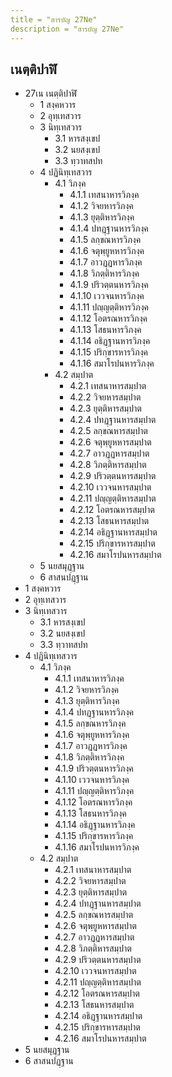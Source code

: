 ```yaml
---
title = "สารบัญ 27Ne"
description = "สารบัญ 27Ne"
---
```


## เนตฺติปาฬิ

- 27เน เนตฺติปาฬิ
  - 1 สงฺคหวาร
  - 2 อุทฺเทสวาร
  - 3 นิทฺเทสวาร
    - 3.1 หารสงฺเขป
    - 3.2 นยสงฺเขป
    - 3.3 ทฺวาทสปท
  - 4 ปฏินิทฺเทสวาร
    - 4.1 วิภงฺค
      - 4.1.1 เทสนาหารวิภงฺค
      - 4.1.2 วิจยหารวิภงฺค
      - 4.1.3 ยุตฺติหารวิภงฺค
      - 4.1.4 ปทฏฺฐานหารวิภงฺค
      - 4.1.5 ลกฺขณหารวิภงฺค
      - 4.1.6 จตุพฺยูหหารวิภงฺค
      - 4.1.7 อาวฏฺฏหารวิภงฺค
      - 4.1.8 วิภตฺติหารวิภงฺค
      - 4.1.9 ปริวตฺตนหารวิภงฺค
      - 4.1.10 เววจนหารวิภงฺค
      - 4.1.11 ปญฺญตฺติหารวิภงฺค
      - 4.1.12 โอตรณหารวิภงฺค
      - 4.1.13 โสธนหารวิภงฺค
      - 4.1.14 อธิฏฺฐานหารวิภงฺค
      - 4.1.15 ปริกฺขารหารวิภงฺค
      - 4.1.16 สมาโรปนหารวิภงฺค
    - 4.2 สมฺปาต
      - 4.2.1 เทสนาหารสมฺปาต
      - 4.2.2 วิจยหารสมฺปาต
      - 4.2.3 ยุตฺติหารสมฺปาต
      - 4.2.4 ปทฏฺฐานหารสมฺปาต
      - 4.2.5 ลกฺขณหารสมฺปาต
      - 4.2.6 จตุพฺยูหหารสมฺปาต
      - 4.2.7 อาวฏฺฏหารสมฺปาต
      - 4.2.8 วิภตฺติหารสมฺปาต
      - 4.2.9 ปริวตฺตนหารสมฺปาต
      - 4.2.10 เววจนหารสมฺปาต
      - 4.2.11 ปญฺญตฺติหารสมฺปาต
      - 4.2.12 โอตรณหารสมฺปาต
      - 4.2.13 โสธนหารสมฺปาต
      - 4.2.14 อธิฏฺฐานหารสมฺปาต
      - 4.2.15 ปริกฺขารหารสมฺปาต
      - 4.2.16 สมาโรปนหารสมฺปาต
  - 5 นยสมุฏฺฐาน
  - 6 สาสนปฏฺฐาน
- 1 สงฺคหวาร
- 2 อุทฺเทสวาร
- 3 นิทฺเทสวาร
  - 3.1 หารสงฺเขป
  - 3.2 นยสงฺเขป
  - 3.3 ทฺวาทสปท
- 4 ปฏินิทฺเทสวาร
  - 4.1 วิภงฺค
    - 4.1.1 เทสนาหารวิภงฺค
    - 4.1.2 วิจยหารวิภงฺค
    - 4.1.3 ยุตฺติหารวิภงฺค
    - 4.1.4 ปทฏฺฐานหารวิภงฺค
    - 4.1.5 ลกฺขณหารวิภงฺค
    - 4.1.6 จตุพฺยูหหารวิภงฺค
    - 4.1.7 อาวฏฺฏหารวิภงฺค
    - 4.1.8 วิภตฺติหารวิภงฺค
    - 4.1.9 ปริวตฺตนหารวิภงฺค
    - 4.1.10 เววจนหารวิภงฺค
    - 4.1.11 ปญฺญตฺติหารวิภงฺค
    - 4.1.12 โอตรณหารวิภงฺค
    - 4.1.13 โสธนหารวิภงฺค
    - 4.1.14 อธิฏฺฐานหารวิภงฺค
    - 4.1.15 ปริกฺขารหารวิภงฺค
    - 4.1.16 สมาโรปนหารวิภงฺค
  - 4.2 สมฺปาต
    - 4.2.1 เทสนาหารสมฺปาต
    - 4.2.2 วิจยหารสมฺปาต
    - 4.2.3 ยุตฺติหารสมฺปาต
    - 4.2.4 ปทฏฺฐานหารสมฺปาต
    - 4.2.5 ลกฺขณหารสมฺปาต
    - 4.2.6 จตุพฺยูหหารสมฺปาต
    - 4.2.7 อาวฏฺฏหารสมฺปาต
    - 4.2.8 วิภตฺติหารสมฺปาต
    - 4.2.9 ปริวตฺตนหารสมฺปาต
    - 4.2.10 เววจนหารสมฺปาต
    - 4.2.11 ปญฺญตฺติหารสมฺปาต
    - 4.2.12 โอตรณหารสมฺปาต
    - 4.2.13 โสธนหารสมฺปาต
    - 4.2.14 อธิฏฺฐานหารสมฺปาต
    - 4.2.15 ปริกฺขารหารสมฺปาต
    - 4.2.16 สมาโรปนหารสมฺปาต
- 5 นยสมุฏฺฐาน
- 6 สาสนปฏฺฐาน